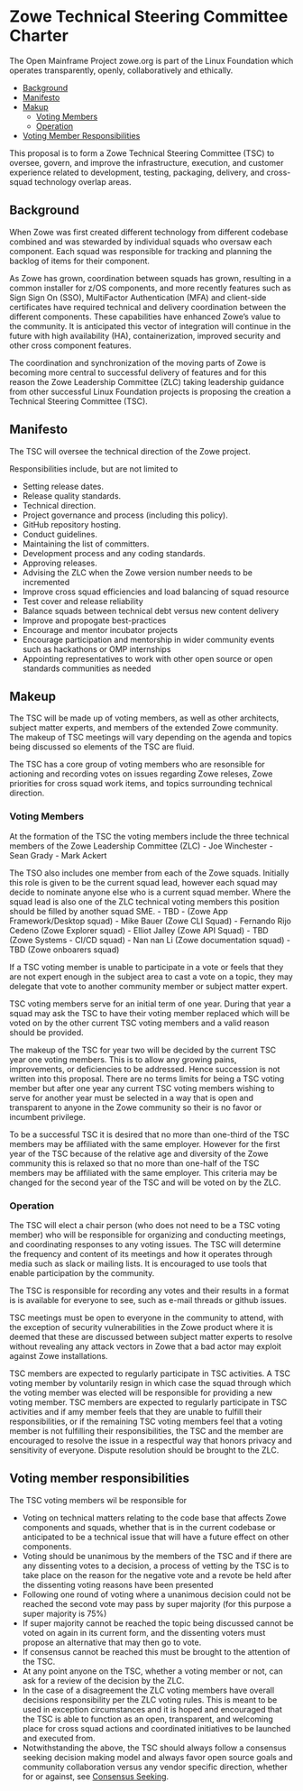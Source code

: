 # Zowe Technical Steering Committee Charter

The Open Mainframe Project zowe.org is part of the Linux Foundation which operates transparently, openly, collaboratively and ethically.  

- [Background](#backgroud)
- [Manifesto](#manifesto)
- [Makup](#makeup)
  - [Voting Members](#voting-members)
  - [Operation](#operation)
- [Voting Member Responsibilities](#voting-member-responsibilities)

This proposal is to form a Zowe Technical Steering Committee (TSC) to oversee, govern, and improve the infrastructure, execution, and customer experience related to development, testing, packaging, delivery, and cross-squad technology overlap areas.  

## Background

When Zowe was first created different technology from different codebase combined and was stewarded by individual squads who oversaw each component.  Each squad was responsible for tracking and planning the backlog of items for their component.

As Zowe has grown, coordination between squads has grown, resulting in a common installer for z/OS components, and more recently features such as Sign Sign On (SSO), MultiFactor Authentication (MFA) and client-side certificates have required technical and delivery coordination between the different components. These capabilities have enhanced Zowe’s value to the community.  It is anticipated this vector of integration will continue in the future with high availability (HA), containerization, improved security and other cross component features.  

The coordination and synchronization of the moving parts of Zowe is becoming more central to successful delivery of features and for this reason the Zowe Leadership Committee (ZLC) taking leadership guidance from other successful Linux Foundation projects is proposing the creation a Technical Steering Committee (TSC).

## Manifesto

The TSC will oversee the technical direction of the Zowe project.

Responsibilities include, but are not limited to

- Setting release dates.
- Release quality standards.
- Technical direction.
- Project governance and process (including this policy).
- GitHub repository hosting.
- Conduct guidelines.
- Maintaining the list of committers.
- Development process and any coding standards.
- Approving releases.
- Advising the ZLC when the Zowe version number needs to be incremented
- Improve cross squad efficiencies and load balancing of squad resource
- Test cover and release reliability
- Balance squads between technical debt versus new content delivery
- Improve and propogate best-practices
- Encourage and mentor incubator projects
- Encourage participation and mentorship in wider community events such as hackathons or OMP internships
- Appointing representatives to work with other open source or open standards communities as needed

## Makeup

The TSC will be made up of voting members, as well as other architects, subject matter experts, and members of the extended Zowe community.  The makeup of TSC meetings will vary depending on the agenda and topics being discussed so elements of the TSC are fluid.  

The TSC has a core group of voting members who are resonsible for actioning and recording votes on issues regarding Zowe releses, Zowe priorities for cross squad work items, and topics surrounding technical direction.  

### Voting Members

At the formation of the TSC the voting members include the three technical members of the Zowe Leadership Committee (ZLC)
    - Joe Winchester
    - Sean Grady
    - Mark Ackert

The TSO also includes one member from each of the Zowe squads.  Initially this role is given to be the current squad lead, however each squad may decide to nominate anyone else who is a current squad member.  Where the squad lead is also one of the ZLC technical voting members this position should be filled by another squad SME.
    - TBD - (Zowe App Framework/Desktop squad)
    - Mike Bauer (Zowe CLI Squad)
    - Fernando Rijo Cedeno (Zowe Explorer squad)
    - Elliot Jalley (Zowe API Squad)
    - TBD (Zowe Systems - CI/CD squad)
    - Nan nan Li (Zowe documentation squad)
    - TBD (Zowe onboarers squad)

If a TSC voting member is unable to participate in a vote or feels that they are not expert enough in the subject area to cast a vote on a topic, they may delegate that vote to another community member or subject matter expert.

TSC voting members serve for an initial term of one year.  During that year a squad may ask the TSC to have their voting member replaced which will be voted on by the other current TSC voting members and a valid reason should be provided.

The makeup of the TSC for year two will be decided by the current TSC year one voting members.  This is to allow any growing pains, improvements, or deficiencies to be addressed.  Hence succession is not written into this proposal.  There are no terms limits for being a TSC voting member but after one year any current TSC voting members wishing to serve for another year must be selected in a way that is open and transparent to anyone in the Zowe community so their is no favor or incumbent privilege.   

To be a successful TSC it is desired that no more than one-third of the TSC members may be affiliated with the same employer.  However for the first year of the TSC because of the relative age and diversity of the Zowe community this is relaxed so that no more than one-half of the TSC members may be affiliated with the same employer.  This criteria may be changed for the second year of the TSC and will be voted on by the ZLC.  

### Operation

The TSC will elect a chair person (who does not need to be a TSC voting member) who will be responsible for organizing and conducting meetings, and coordinating responses to any voting issues.  The TSC will determine the frequency and content of its meetings and how it operates through media such as slack or mailing lists.  It is encouraged to use tools that enable participation by the community.

The TSC is responsible for recording any votes and their results in a format is is available for everyone to see, such as e-mail threads or github issues.  

TSC meetings must be open to everyone in the community to attend, with the exception of security vulnerabilities in the Zowe product where it is deemed that these are discussed between subject matter experts to resolve without revealing any attack vectors in Zowe that a bad actor may exploit against Zowe installations. 

TSC members are expected to regularly participate in TSC activities.  A TSC voting member by voluntarily resign in which case the squad through which the voting member was elected will be responsible for providing a new voting member.  TSC members are expected to regularly participate in TSC activities and if amy member feels that they are unable to fulfill their responsibilities, or if the remaining TSC voting members feel that a voting member is not fulfilling their responsibilities, the TSC and the member are encouraged to resolve the issue in a respectful way that honors privacy and sensitivity of everyone.  Dispute resolution should be brought to the ZLC.  

## Voting member responsibilities

The TSC voting members wil be responsible for 

- Voting on technical matters relating to the code base that affects Zowe components and squads, whether that is in the current codebase or anticipated to be a technical issue that will have a future effect on other components.
- Voting should be unanimous by the members of the TSC and if there are any dissenting votes to a decision, a process of vetting by the TSC is to take place on the reason for the negative vote and a revote be held after the dissenting voting reasons have been presented
- Following one round of voting where a unanimous decision could not be reached the second vote may pass by super majority (for this purpose a super majority is 75%) 
- If super majority cannot be reached the topic being discussed cannot be voted on again in its current form, and the dissenting voters must propose an alternative that may then go to vote.
- If consensus cannot be reached this must be brought to the attention of the TSC.
- At any point anyone on the TSC, whether a voting member or not, can ask for a review of the decision by the ZLC.
- In the case of a disagreement the ZLC voting members have overall decisions responsibility per the ZLC voting rules.  This is meant to be used in exception circumstances and it is hoped and encouraged that the TSC is able to function as an open, transparent, and welcoming place for cross squad actions and coordinated initiatives to be launched and executed from.  
- Notwithstanding the above, the TSC should always follow a consensus seeking decision making model and always favor open source goals and community collaboration versus any vendor specific direction, whether for or against, see [Consensus Seeking](http://en.wikipedia.org/wiki/Consensus-seeking_decision-making).